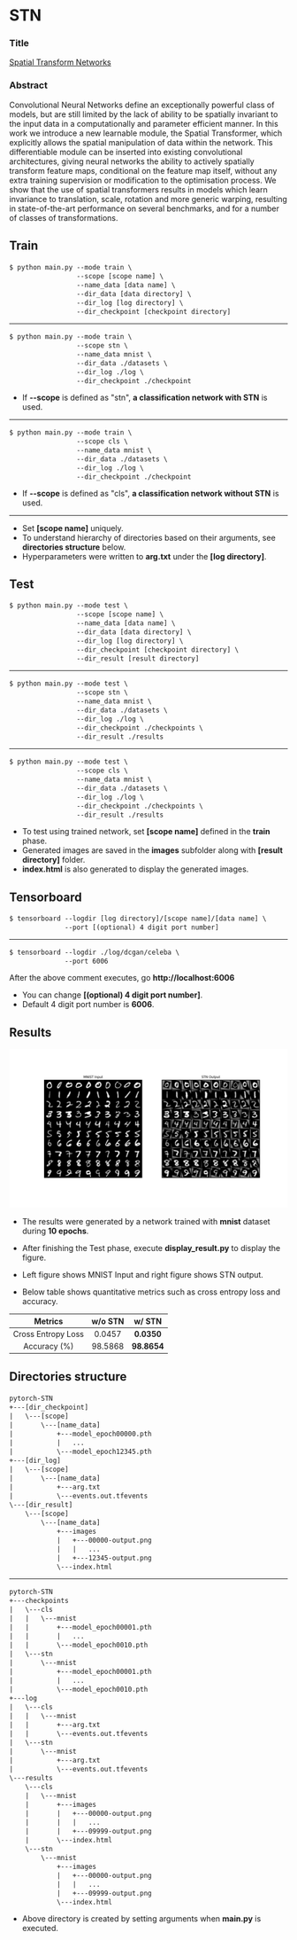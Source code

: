 # STN

### Title
[Spatial Transform Networks](https://arxiv.org/abs/1506.02025)

### Abstract
Convolutional Neural Networks define an exceptionally powerful class of models, but are still limited by the lack of ability to be spatially invariant to the input data in a computationally and parameter efficient manner. In this work we introduce a new learnable module, the Spatial Transformer, which explicitly allows the spatial manipulation of data within the network. This differentiable module can be inserted into existing convolutional architectures, giving neural networks the ability to actively spatially transform feature maps, conditional on the feature map itself, without any extra training supervision or modification to the optimisation process. We show that the use of spatial transformers results in models which learn invariance to translation, scale, rotation and more generic warping, resulting in state-of-the-art performance on several benchmarks, and for a number of classes of transformations.
        
## Train
    $ python main.py --mode train \
                     --scope [scope name] \
                     --name_data [data name] \
                     --dir_data [data directory] \
                     --dir_log [log directory] \
                     --dir_checkpoint [checkpoint directory]
---
    $ python main.py --mode train \
                     --scope stn \
                     --name_data mnist \
                     --dir_data ./datasets \
                     --dir_log ./log \
                     --dir_checkpoint ./checkpoint
* If **--scope** is defined as "stn", **a classification network with STN** is used.
---
    $ python main.py --mode train \
                     --scope cls \
                     --name_data mnist \
                     --dir_data ./datasets \
                     --dir_log ./log \
                     --dir_checkpoint ./checkpoint
 * If **--scope** is defined as "cls", **a classification network without STN** is used.
 
 ---
* Set **[scope name]** uniquely.
* To understand hierarchy of directories based on their arguments, see **directories structure** below. 
* Hyperparameters were written to **arg.txt** under the **[log directory]**.


## Test
    $ python main.py --mode test \
                     --scope [scope name] \
                     --name_data [data name] \
                     --dir_data [data directory] \
                     --dir_log [log directory] \
                     --dir_checkpoint [checkpoint directory] \
                     --dir_result [result directory]
---
    $ python main.py --mode test \
                     --scope stn \
                     --name_data mnist \
                     --dir_data ./datasets \
                     --dir_log ./log \
                     --dir_checkpoint ./checkpoints \
                     --dir_result ./results
---
    $ python main.py --mode test \
                     --scope cls \
                     --name_data mnist \
                     --dir_data ./datasets \
                     --dir_log ./log \
                     --dir_checkpoint ./checkpoints \
                     --dir_result ./results

* To test using trained network, set **[scope name]** defined in the **train** phase.
* Generated images are saved in the **images** subfolder along with **[result directory]** folder.
* **index.html** is also generated to display the generated images.  


## Tensorboard
    $ tensorboard --logdir [log directory]/[scope name]/[data name] \
                  --port [(optional) 4 digit port number]
---
    $ tensorboard --logdir ./log/dcgan/celeba \
                  --port 6006
                  
After the above comment executes, go **http://localhost:6006**

* You can change **[(optional) 4 digit port number]**.
* Default 4 digit port number is **6006**.


## Results
![alt text](./img/generated_image.png "Generated Images by STN")
* The results were generated by a network trained with **mnist** dataset during **10 epochs**.
* After finishing the Test phase, execute **display_result.py** to display the figure.
* Left figure shows MNIST Input and right figure shows STN output.

* Below table shows quantitative metrics such as cross entropy loss and accuracy. 

|        Metrics     | w/o STN   | w/ STN      |
|:------------------:|:---------:|:-----------:|
| Cross Entropy Loss | 0.0457    | **0.0350**  |
| Accuracy (%)       | 98.5868   | **98.8654** |


## Directories structure
    pytorch-STN
    +---[dir_checkpoint]
    |   \---[scope]
    |       \---[name_data]
    |           +---model_epoch00000.pth
    |           |   ...
    |           \---model_epoch12345.pth
    +---[dir_log]
    |   \---[scope]
    |       \---[name_data]
    |           +---arg.txt
    |           \---events.out.tfevents
    \---[dir_result]
        \---[scope]
            \---[name_data]
                +---images
                |   +---00000-output.png
                |   |   ...
                |   +---12345-output.png
                \---index.html

---

    pytorch-STN
    +---checkpoints
    |   \---cls
    |   |   \---mnist
    |   |       +---model_epoch00001.pth
    |   |       |   ...
    |   |       \---model_epoch0010.pth
    |   \---stn
    |       \---mnist
    |           +---model_epoch00001.pth
    |           |   ...
    |           \---model_epoch0010.pth
    +---log
    |   \---cls
    |   |   \---mnist
    |   |       +---arg.txt
    |   |       \---events.out.tfevents
    |   \---stn
    |       \---mnist
    |           +---arg.txt
    |           \---events.out.tfevents
    \---results
        \---cls
        |   \---mnist
        |       +---images
        |       |   +---00000-output.png
        |       |   |   ...
        |       |   +---09999-output.png
        |       \---index.html
        \---stn
            \---mnist
                +---images
                |   +---00000-output.png
                |   |   ...
                |   +---09999-output.png
                \---index.html
 
* Above directory is created by setting arguments when **main.py** is executed.               
        